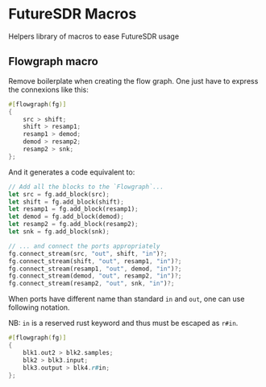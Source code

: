 FutureSDR Macros
================

Helpers library of macros to ease FutureSDR usage


## Flowgraph macro

Remove boilerplate when creating the flow graph.
One just have to express the connexions like this:

```rust
#[flowgraph(fg)]
{
    src > shift;
    shift > resamp1;
    resamp1 > demod;
    demod > resamp2;
    resamp2 > snk;
};
```

And it generates a code equivalent to:

```rust
// Add all the blocks to the `Flowgraph`...
let src = fg.add_block(src);
let shift = fg.add_block(shift);
let resamp1 = fg.add_block(resamp1);
let demod = fg.add_block(demod);
let resamp2 = fg.add_block(resamp2);
let snk = fg.add_block(snk);

// ... and connect the ports appropriately
fg.connect_stream(src, "out", shift, "in")?;
fg.connect_stream(shift, "out", resamp1, "in")?;
fg.connect_stream(resamp1, "out", demod, "in")?;
fg.connect_stream(demod, "out", resamp2, "in")?;
fg.connect_stream(resamp2, "out", snk, "in")?;
```

When ports have different name than standard `in` and `out`, one can use following notation.

NB: `in` is a reserved rust keyword and thus must be escaped as `r#in`.

```rust
#[flowgraph(fg)]
{
    blk1.out2 > blk2.samples;
    blk2 > blk3.input;
    blk3.output > blk4.r#in;
};
```